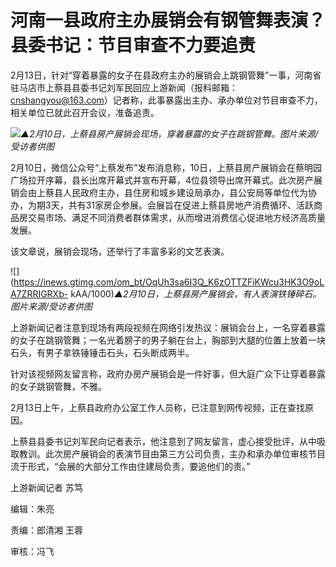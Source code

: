 # 河南一县政府主办展销会有钢管舞表演？县委书记：节目审查不力要追责

2月13日，针对“穿着暴露的女子在县政府主办的展销会上跳钢管舞”一事，河南省驻马店市上蔡县县委书记刘军民回应上游新闻（报料邮箱：cnshangyou@163.com）记者称，此事暴露出主办、承办单位对节目审查不力，相关单位已就此召开会议，准备追责。

![](https://inews.gtimg.com/om_bt/OuS4jkK2v5j4bPGNrBnyVNTZfA43XG1HbxmOsmcZ3NZ50AA/1000)_▲2月10日，上蔡县房产展销会现场，穿着暴露的女子在跳钢管舞。图片来源/受访者供图_

2月10日，微信公众号“上蔡发布”发布消息称，10日，上蔡县房产展销会在蔡明园广场拉开序幕，县长出席开幕式并宣布开幕，4位县领导出席开幕式。此次房产展销会由上蔡县人民政府主办，县住房和城乡建设局承办，县公安局等单位代为协办，为期3天，共有31家房企参展。会展旨在促进上蔡县房地产消费循环、活跃商品房交易市场、满足不同消费者群体需求，从而增进消费信心促进地方经济高质量发展。

该文章说，展销会现场，还举行了丰富多彩的文艺表演。

![](https://inews.gtimg.com/om_bt/OqUh3sa6I3Q_K6zOTTZFiKWcu3HK3O9oLA7ZRRIGRXb-
kAA/1000)_▲2月10日，上蔡县房产展销会，有人表演铁锤碎石。图片来源/受访者供图_

上游新闻记者注意到现场有两段视频在网络引发热议：展销会台上，一名穿着暴露的女子在跳钢管舞；一名光着膀子的男子躺在台上，胸部到大腿的位置上放着一块石头，有男子拿铁锤锤击石头，石头断成两半。

针对该视频网友留言称，政府办房产展销会是一件好事，但大庭广众下让穿着暴露的女子跳钢管舞，不雅。

2月13日上午，上蔡县政府办公室工作人员称，已注意到网传视频，正在查找原因。

上蔡县县委书记刘军民向记者表示，他注意到了网友留言，虚心接受批评，从中吸取教训。此次房产展销会的表演节目由第三方公司负责，主办和承办单位审核节目流于形式，“会展的大部分工作由住建局负责，要追他们的责。”

上游新闻记者 苏笃

编辑：朱亮

责编：郎清湘 王蓉

审核：冯飞

